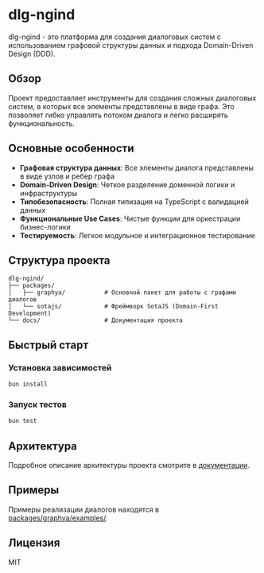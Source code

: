 # dlg-ngind

dlg-ngind - это платформа для создания диалоговых систем с использованием графовой структуры данных и подхода Domain-Driven Design (DDD).

## Обзор

Проект предоставляет инструменты для создания сложных диалоговых систем, в которых все элементы представлены в виде графа. Это позволяет гибко управлять потоком диалога и легко расширять функциональность.

## Основные особенности

- **Графовая структура данных**: Все элементы диалога представлены в виде узлов и ребер графа
- **Domain-Driven Design**: Четкое разделение доменной логики и инфраструктуры
- **Типобезопасность**: Полная типизация на TypeScript с валидацией данных
- **Функциональные Use Cases**: Чистые функции для оркестрации бизнес-логики
- **Тестируемость**: Легкое модульное и интеграционное тестирование

## Структура проекта

```
dlg-ngind/
├── packages/
│   ├── graphya/           # Основной пакет для работы с графами диалогов
│   └── sotajs/            # Фреймворк SotaJS (Domain-First Development)
└── docs/                  # Документация проекта
```

## Быстрый старт

### Установка зависимостей

```bash
bun install
```

### Запуск тестов

```bash
bun test
```

## Архитектура

Подробное описание архитектуры проекта смотрите в [документации](docs/architecture.md).

## Примеры

Примеры реализации диалогов находятся в [packages/graphya/examples/](packages/graphya/examples/).

## Лицензия

MIT
